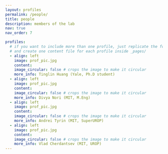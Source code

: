 ```yaml
---
layout: profiles
permalink: /people/
title: people
description: members of the lab
nav: true
nav_order: 7

profiles:
  # if you want to include more than one profile, just replicate the following block
  # and create one content file for each profile inside _pages/
  - align: left
    image: prof_pic.jpg
    content: 
    image_circular: false # crops the image to make it circular
    more_info: Tinglin Huang (Yale, Ph.D student)
  - align: left
    image: prof_pic.jpg
    content: 
    image_circular: false # crops the image to make it circular
    more_info: Divya Nori (MIT, M.Eng)
  - align: left
    image: prof_pic.jpg
    content: 
    image_circular: false # crops the image to make it circular
    more_info: Andrei Tyrin (MIT, SuperUROP)
  - align: left
    image: prof_pic.jpg
    content: 
    image_circular: false # crops the image to make it circular
    more_info: Vlad Cherdantsev (MIT, UROP)
---
```

